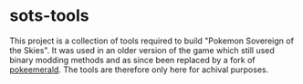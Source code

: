 # sots-tools
This project is a collection of tools required to build "Pokemon Sovereign of the Skies".
It was used in an older version of the game which still used binary modding methods and as since been replaced by a fork of [pokeemerald](https://github.com/pret/pokeemerald). The tools are therefore only here for achival purposes.
